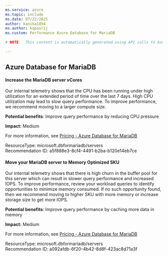 ```yaml
---
ms.service: azure
ms.topic: include
ms.date: 07/22/2025
author: kanika1894
ms.author: kapasrij
ms.custom: Performance Azure Database for MariaDB
  
# NOTE:  This content is automatically generated using API calls to Azure. Any edits made on these files will be overwritten in the next run of the script. 
  
---
```

  
## Azure Database for MariaDB

<!--a5f888e3-8cf4-4491-b2ba-b120e14eb7ce_begin-->

#### Increase the MariaDB server vCores  
  
Our internal telemetry shows that the CPU has been running under high utilization for an extended period of time over the last 7 days. High CPU utilization may lead to slow query performance. To improve performance, we recommend moving to a larger compute size.  
  
**Potential benefits**: Improve query performance by reducing CPU pressure  

**Impact:** Medium
  
For more information, see [Pricing - Azure Database for MariaDB](https://aka.ms/mariadbpricing)  

ResourceType: microsoft.dbformariadb/servers  
Recommendation ID: a5f888e3-8cf4-4491-b2ba-b120e14eb7ce  


<!--a5f888e3-8cf4-4491-b2ba-b120e14eb7ce_end-->

<!--a092afdb-6f20-4b42-8d8f-423ac8d71a3f_begin-->

#### Move your MariaDB server to Memory Optimized SKU  
  
Our internal telemetry shows that there is high churn in the buffer pool for this server which can result in slower query performance and increased IOPS. To improve performance, review your workload queries to identify opportunities to minimize memory consumed. If no such opportunity found, then we recommend moving to higher SKU with more memory or increase storage size to get more IOPS.  
  
**Potential benefits**: Improve query performance by caching more data in memory  

**Impact:** Medium
  
For more information, see [Pricing - Azure Database for MariaDB](https://aka.ms/mariadbpricing)  

ResourceType: microsoft.dbformariadb/servers  
Recommendation ID: a092afdb-6f20-4b42-8d8f-423ac8d71a3f  


<!--a092afdb-6f20-4b42-8d8f-423ac8d71a3f_end-->

<!--articleBody-->

